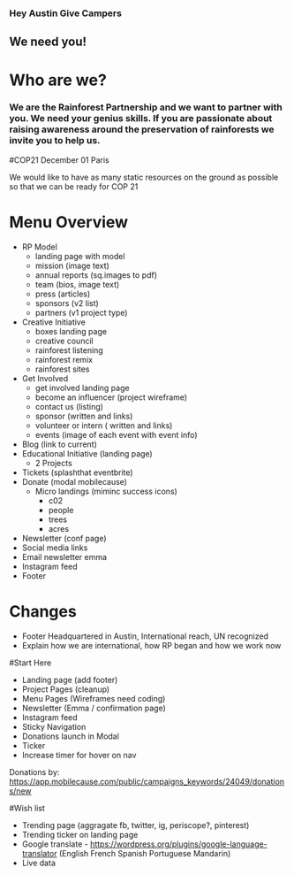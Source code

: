 ### Hey Austin Give Campers
## We need you!
# Who are we?
### We are the Rainforest Partnership and we want to partner with you. We need your genius skills. If you are passionate about raising awareness around the preservation of rainforests we invite you to help us.

#COP21 December 01 Paris

We would like to have as many static resources on the ground as possible so that we can be ready for COP 21

# Menu Overview

-    RP Model
       - landing page with model
       - mission (image text)
       - annual reports (sq.images to pdf)
       - team (bios, image text)
       - press (articles)
       - sponsors (v2 list)
       - partners (v1 project type)
-    Creative Initiative
       - boxes landing page
       - creative council
       - rainforest listening
       - rainforest remix
       - rainforest sites
-    Get Involved
       - get involved landing page
       - become an influencer (project wireframe)
       - contact us (listing)
       - sponsor (written and links)
       - volunteer or intern ( written and links)
       - events (image of each event with event info)
-    Blog (link to current)
-    Educational Initiative (landing page)
       - 2 Projects
-    Tickets (splashthat eventbrite)
-    Donate (modal mobilecause)
       - Micro landings (miminc success icons)
           - c02
           - people
           - trees
           - acres
-    Newsletter (conf page)
-    Social media links
-    Email newsletter emma
-    Instagram feed
-    Footer

# Changes

- Footer Headquartered in Austin, International reach, UN recognized
- Explain how we are international, how RP began and how we work now

#Start Here
- Landing page (add footer)
- Project Pages (cleanup)
- Menu Pages (Wireframes need coding)
- Newsletter (Emma / confirmation page)
- Instagram feed
- Sticky Navigation
- Donations launch in Modal
- Ticker
- Increase timer for hover on nav

Donations by:
https://app.mobilecause.com/public/campaigns_keywords/24049/donations/new

#Wish list
- Trending page (aggragate fb, twitter, ig, periscope?, pinterest)
- Trending ticker on landing page
- Google translate - https://wordpress.org/plugins/google-language-translator (English French Spanish Portuguese Mandarin)
- Live data
